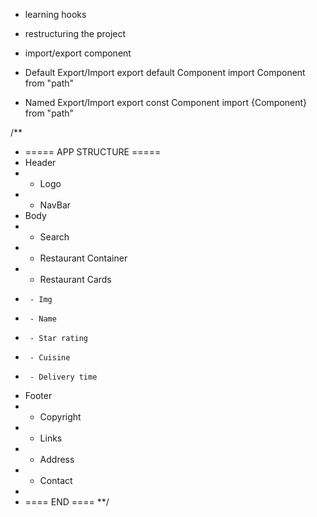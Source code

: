 - learning hooks
- restructuring the project
- import/export component

- Default Export/Import
export default Component
import Component from "path"

- Named Export/Import
export const Component
import {Component} from "path"

/** 
 * =====  APP STRUCTURE =====
 * Header
 * - Logo
 * - NavBar
 * Body
 * - Search
 * - Restaurant Container
 *   - Restaurant Cards
 *      - Img
 *      - Name
 *      - Star rating
 *      - Cuisine
 *      - Delivery time
 * Footer
 * - Copyright
 * - Links
 * - Address
 * - Contact
 * 
 * ==== END ====
**/